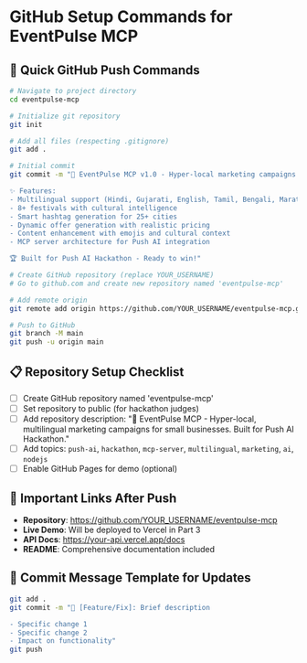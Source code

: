 # GitHub Setup Commands for EventPulse MCP

## 🚀 Quick GitHub Push Commands

```bash
# Navigate to project directory
cd eventpulse-mcp

# Initialize git repository
git init

# Add all files (respecting .gitignore)
git add .

# Initial commit
git commit -m "🎯 EventPulse MCP v1.0 - Hyper-local marketing campaigns for Push AI Hackathon

✨ Features:
- Multilingual support (Hindi, Gujarati, English, Tamil, Bengali, Marathi)
- 8+ festivals with cultural intelligence
- Smart hashtag generation for 25+ cities
- Dynamic offer generation with realistic pricing
- Content enhancement with emojis and cultural context
- MCP server architecture for Push AI integration

🏆 Built for Push AI Hackathon - Ready to win!"

# Create GitHub repository (replace YOUR_USERNAME)
# Go to github.com and create new repository named 'eventpulse-mcp'

# Add remote origin
git remote add origin https://github.com/YOUR_USERNAME/eventpulse-mcp.git

# Push to GitHub
git branch -M main
git push -u origin main
```

## 📋 Repository Setup Checklist

- [ ] Create GitHub repository named 'eventpulse-mcp'
- [ ] Set repository to public (for hackathon judges)
- [ ] Add repository description: "🎯 EventPulse MCP - Hyper-local, multilingual marketing campaigns for small businesses. Built for Push AI Hackathon."
- [ ] Add topics: `push-ai`, `hackathon`, `mcp-server`, `multilingual`, `marketing`, `ai`, `nodejs`
- [ ] Enable GitHub Pages for demo (optional)

## 🔗 Important Links After Push

- **Repository**: https://github.com/YOUR_USERNAME/eventpulse-mcp
- **Live Demo**: Will be deployed to Vercel in Part 3
- **API Docs**: https://your-api.vercel.app/docs
- **README**: Comprehensive documentation included

## 📝 Commit Message Template for Updates

```bash
git add .
git commit -m "🚀 [Feature/Fix]: Brief description

- Specific change 1
- Specific change 2
- Impact on functionality"
git push
```